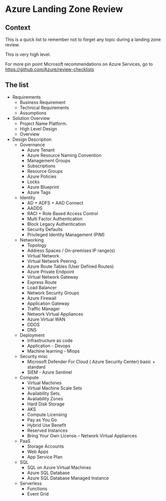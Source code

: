 # Azure Landing Zone Review

## Context
This is a quick list to remember not to forget any topic during a landing zone review.

This is very high level.

For more pin point Microsoft recommendations on Azure Services, go to https://github.com/Azure/review-checklists

## The list 

- Requirements
	- Business Requirement
	- Technical Requirements
	- Assumptions
- Solution Overview
	- Project Name Platform.
	- High Level Design
	- Overview
- Design Description
	- Governance
		- Azure Tenant
		- Azure Resource Naming Convention
		- Management Groups
		- Subscriptions
		- Resource Groups
		- Azure Policies
		- Locks
		- Azure Blueprint
		- Azure Tags
	- Identity
		- AD + ADFS + AAD Connect
		- AADDS
		- RACI + Role Based Access Control
		- Multi Factor Authentication
		- Block Legacy Authentication
		- Security Defaults
		- Privileged Identity Management (PIM)
	- Networking
		- Topology
		- Address Spaces / On-premises IP range(s)
		- Virtual Network
		- Virtual Network Peering.
		- Azure Route Tables (User Defined Routes)
		- Azure Private Endpoint
		- Virtual Network Gateway
		- Express Route
		- Load Balancer
		- Network Security Groups
		- Azure Firewall
		- Application Gateway
		- Traffic Manager
		- Network Virtual Appliances
		- Azure Virtual WAN
		- DDOS
		- DNS
	- Deployment
		- Infrastructure as code
		- Application - Devops
		- Machine learning - Mlops
	- Security misc
		- Microsoft Defender For Cloud ( Azure Security Center) basic + standard
		- SIEM - Azure Sentinel
	- Compute
		- Virtual Machines
		- Virtual Machine Scale Sets
		- Availability Sets.
		- Availability Zones
		- Hard Disk Storage
		- AKS
		- Compute Licensing
		- Pay as You Go
		- Hybrid Use Benefit
		- Reserved Instances
		- Bring Your Own License – Network Virtual Appliances
	- PaaS
		- Storage Accounts
		- Web Apps
		- App Service Plan
	- SQL
		- SQL on Azure Virtual Machines
		- Azure SQL Database
		- Azure SQL Database Managed Instance
	- Serverless
		- Functions
		- Event Grid


